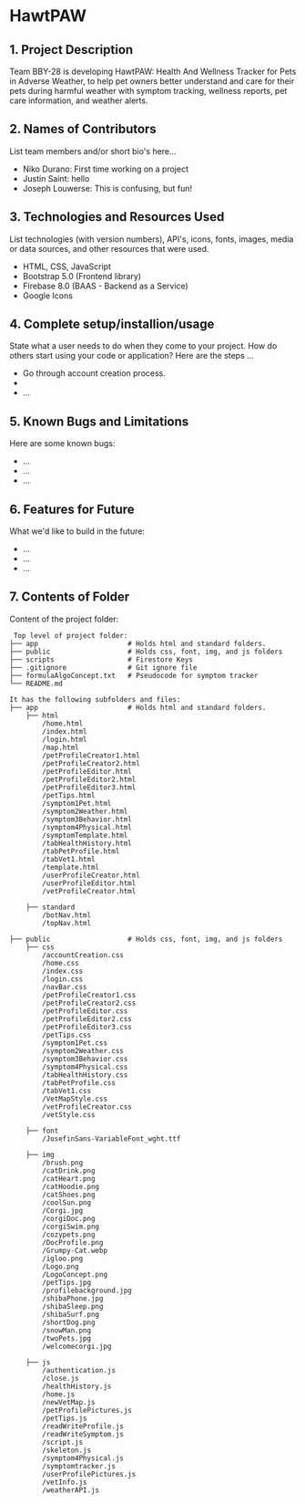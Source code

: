 # HawtPAW

## 1. Project Description  
Team BBY-28 is developing HawtPAW: Health And Wellness Tracker for Pets in Adverse Weather, to help pet owners better understand and care for their pets during harmful weather with symptom tracking, wellness reports, pet care information, and weather alerts.
 

## 2. Names of Contributors
List team members and/or short bio's here... 
* Niko Durano: First time working on a project
* Justin Saint: hello
* Joseph Louwerse: This is confusing, but fun!
	
## 3. Technologies and Resources Used
List technologies (with version numbers), API's, icons, fonts, images, media or data sources, and other resources that were used.
* HTML, CSS, JavaScript
* Bootstrap 5.0 (Frontend library)
* Firebase 8.0 (BAAS - Backend as a Service)
* Google Icons

## 4. Complete setup/installion/usage
State what a user needs to do when they come to your project.  How do others start using your code or application?
Here are the steps ...
* Go through account creation process.
* 
* ...

## 5. Known Bugs and Limitations
Here are some known bugs:
* ...
* ...
* ...

## 6. Features for Future
What we'd like to build in the future:
* ...
* ...
* ...
	
## 7. Contents of Folder
Content of the project folder:

```
 Top level of project folder: 
├── app                      # Holds html and standard folders.
├── public                   # Holds css, font, img, and js folders
├── scripts                  # Firestore Keys   
├── .gitignore               # Git ignore file
├── formulaAlgoConcept.txt   # Pseudocode for symptom tracker
└── README.md

It has the following subfolders and files:
├── app                      # Holds html and standard folders.
    ├── html
        /home.html
        /index.html
        /login.html
        /map.html
        /petProfileCreator1.html
        /petProfileCreator2.html
        /petProfileEditor.html
        /petProfileEditor2.html
        /petProfileEditor3.html
        /petTips.html
        /symptom1Pet.html
        /symptom2Weather.html
        /symptom3Behavior.html
        /symptom4Physical.html
        /symptomTemplate.html
        /tabHealthHistory.html
        /tabPetProfile.html
        /tabVet1.html
        /template.html
        /userProfileCreator.html
        /userProfileEditor.html
        /vetProfileCreator.html

    ├── standard
        /botNav.html
        /topNav.html 

├── public                   # Holds css, font, img, and js folders
    ├── css
        /accountCreation.css
        /home.css
        /index.css
        /login.css
        /navBar.css
        /petProfileCreator1.css
        /petProfileCreator2.css
        /petProfileEditor.css
        /petProfileEditor2.css
        /petProfileEditor3.css
        /petTips.css
        /symptom1Pet.css
        /symptom2Weather.css
        /symptom3Behavior.css
        /symptom4Physical.css
        /tabHealthHistory.css
        /tabPetProfile.css
        /tabVet1.css
        /VetMapStyle.css
        /vetProfileCreator.css
        /vetStyle.css

    ├── font
        /JosefinSans-VariableFont_wght.ttf
    
    ├── img
        /brush.png
        /catDrink.png
        /catHeart.png
        /catHoodie.png
        /catShoes.png
        /coolSun.png
        /Corgi.jpg
        /corgiDoc.png
        /corgiSwim.png
        /cozypets.png
        /DocProfile.png
        /Grumpy-Cat.webp
        /igloo.png
        /Logo.png
        /LogoConcept.png
        /petTips.jpg
        /profilebackground.jpg
        /shibaPhone.jpg
        /shibaSleep.png
        /shibaSurf.png
        /shortDog.png
        /snowMan.png
        /twoPets.jpg
        /welcomecorgi.jpg

    ├── js
        /authentication.js
        /close.js
        /healthHistory.js
        /home.js
        /newVetMap.js
        /petProfilePictures.js
        /petTips.js
        /readWriteProfile.js
        /readWriteSymptom.js
        /script.js
        /skeleton.js
        /symptom4Physical.js
        /symptomtracker.js
        /userProfilePictures.js
        /vetInfo.js
        /weatherAPI.js




```


